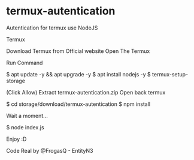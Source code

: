 # termux-autentication
Autentication for termux use NodeJS

Termux

Download Termux from Official website
Open The Termux

Run Command

$ apt update -y && apt upgrade -y
$ apt install nodejs -y
$ termux-setup-storage 

(Click Allow)
Extract termux-autentication.zip
Open back termux

$ cd storage/download/termux-autentication
$ npm install

Wait a moment...

$ node index.js

Enjoy :D

Code Real by @FrogasQ - EntityN3
